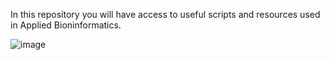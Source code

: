 In this repository you will have access to useful scripts and resources used in Applied Bioninformatics.

![image](https://github.com/user-attachments/assets/05e755d5-8429-406a-9d84-4fb5ae6bab0c)

